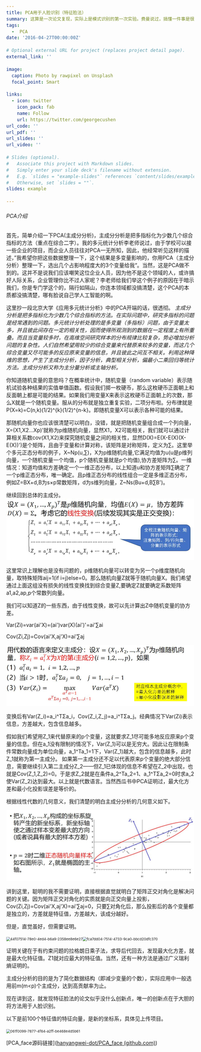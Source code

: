 ```yaml
---
title: PCA用于人脸识别（特征脸法）
summary: 这算是一次论文复现，实际上是模式识别的第一次实验。费曼说过，搞懂一件事是很难的。费曼学习法的核心就是把一件事从底层将清楚，给非专业领域的人将清楚。我当然没有狂妄到我从底层全部理解了，但我希望通过这次post可以把PCA的一切搞清楚。因为，知识是高重复性的，其次，我在想如果我一无所知，还是当初那个什么都不懂的孩子，我一定会很感兴趣，而现在的我，只是懂了一点而已（大一就知道有PCA这个东西，到现在才想去搞懂）。
tags:
  -  PCA
date: '2016-04-27T00:00:00Z'

# Optional external URL for project (replaces project detail page).
external_link: ''

image:
  caption: Photo by rawpixel on Unsplash
  focal_point: Smart

links:
  - icon: twitter
    icon_pack: fab
    name: Follow
    url: https://twitter.com/georgecushen
url_code: ''
url_pdf: ''
url_slides: ''
url_video: ''

# Slides (optional).
#   Associate this project with Markdown slides.
#   Simply enter your slide deck's filename without extension.
#   E.g. `slides = "example-slides"` references `content/slides/example-slides.md`.
#   Otherwise, set `slides = ""`.
slides: example

---
```


###### PCA介绍

首先，简单介绍一下PCA(主成分分析)，主成分分析是把多指标化为少数几个综合指标的方法（重点在综合二字）。我的多元统计分析李老师说过，由于学校可以接一些企业的项目，而企业人员往往对PCA一无所知，因此，他经常听见这样的描述，”我希望你把这些数据整理一下，这个结果是多变量影响的，你用PCA（主成分分析）整理一下，选出几个占影响程度大的3个变量给我“。当然，这是PCA做不到的。这并不是说我们应该嘲笑这位企业人员，因为他不是这个领域的人，或许搞好人际关系，企业管理你比不过人家呢？李老师给我们举这个例子的原因在于暗示我们，你是专门学这个的，隔行如隔山，你连本领域都没搞清楚，这个PCA的本质都没搞清楚，哪有脸说自己学人工智能的啊。

这里抄一段北京大学《应用多元统计分析》中的PCA开端的话，很透彻。
*主成分分析是把多指标化为少数几个综合指标的方法。在实际问题中，研究多指标的问题是经常遇到的问题。多元统计分析处理的是多变量（多指标）问题，由于变量太多，并且彼此间存在一定的相关性，因而使得所观测到的数据在一定程度上有所重叠。而且当变量较多时，在高维空间研究样本的分布规律比较复杂，势必增加分析问题的复杂性。人们自然希望用较少的综合变量来代替原来较多的变量，而这几个综合变量又尽可能多的反应原来变量的信息，并且彼此之间互不相关。利用这种降维的思想，产生了主成分分析，因子分析，典型相关分析，偏最小二乘回归等统计方法。主成分分析又称为主分量分析或主轴分析。*

你知道随机变量的意思吗？在概率统计中，随机变量（random variable）表示随机试验各种结果的实值单值函数。假设我们掷一枚硬币，那么这枚硬币正面朝上和反面朝上都是可能的结果。如果我们用变量X来表示这枚硬币正面朝上的次数，那么X就是一个随机变量。服从的分布就是独立重复实验，二项分布啦。分布律就是P(X=k)=C(n,k)(1/2)^{k}(1/2)^{n-k}。即随机变量X可以表示各种可能的结果。

那随机向量你也应该很清楚可以明白，没错，就是把随机变量组合成一个列向量，X=(X1,X2...Xp)’就称为p维随机向量，显然X1，X2可能相关，我们就可以通过计算相关系数cov(X1,X2)来探究随机变量之间的相关性，显然D(X)=E(X-E(X)(X-E(X))')是个矩阵，且由于变量和计算对称，该矩阵是对称矩阵，定义为∑。这里举个多元正态分布的例子，X~Np(u,∑)，X为p维随机向量,它满足均值为u(u是p维列向量，一个随机变量一个均值，p个随机变量就是p个均值),协方差矩阵为∑。一维情况：知道均值和方差确定一个一维正态分布，以上知道u和协方差矩阵∑确定了一个p维正态分布，唯一确定。且p维正态分布的线性组合一定是多维正态分布，例如Z=BX+d,B为s×p常数矩阵，d为s维列向量，Z~Ns(Bu+d,B∑B')。

继续回到总体的主成分。
<img title="" src="1.jpg" alt="![1.jpg]" style="zoom:67%;" data-align="center">

这里常识上理解也是没有问题的，p维随机向量可以转变为另一个p维度随机向量，取特殊矩阵aij=1(if i=j)else=0。那么随机向量Z就等于随机向量X。我们希望通过上面这组没有损失的线性变换找到综合变量Z,要确定Z就要确定系数矩阵a1,a2,ap,p个常数列向量。

我们可以知道Z的一些东西，由于线性变换，故可以先计算出Z中随机变量的协方差。

Var(Zi)=var(ai'X)=(ai')var(X)(ai')'=ai'∑ai

Cov(Zi,Zj)=Cov(ai'X,aj'X)=ai'∑aj

<img title="" src="2.jpg" alt="" style="zoom:67%;" data-align="center">

变换后有Var(Z_i)=a_i^TΣa_i，Cov(Z_i,Z_j)=a_i^TΣa_j。经典情况下Var(Zi)表示信息，方差越大，包含信息越多。

假如我们希望用Z_1来代替原来的p个变量，这就要求Z_1尽可能多地反应原来p个变量的信息。但在a_1没有限制的情况下，Var(Z_1)可以是无穷大。因此让在限制条件常数向量成为单位向量，a_1^Ta_1=1下，Var(Z_1)越大，包含的信息越多，此时Z_1就称为第一主成分。
如果第一主成分还不足以代表原来p个变量的绝大部分信息，需要继续引入第二主成分Z_2——但Z_1已体现的信息不希望在Z_2中出现，也就是Cov(Z_1,Z_2)=0。于是求Z_2就是在条件a_2^Ta_2=1、a_1^TΣa_2=0时求a_2使Var(Z_2)达到最大。以上就是代数语言。当然西瓜书中PCA证明过，最大化方差和最小化投影误差是等价的。

根据线性代数的几何意义，我们清楚的明白主成分分析的几何意义如下。



<img title="" src="3.jpg" alt="" style="zoom:67%;" data-align="center">

讲到这里，聪明的我不需要证明，直接根据直觉就明白了矩阵正交对角化是解决问题的关键。因为矩阵正交对角化的实质就是向正交向量上投影，Cov(Zi,Zj)=Cov(ai'X,aj'X)=ai'∑aj=0，只要∑对角化后，那么投影后的各个变量都是独立的，方差就是特征值，方差越大，该成分越好。

但是，直觉虽好，但需要证明。

<img title="" src="file:///C:/Users/hp/Pictures/Typedown/44f07514-78e0-4ed4-b6a9-2358ee8e6e27.png" alt="44f07514-78e0-4ed4-b6a9-2358ee8e6e27" style="zoom:67%;" data-align="center"><img title="" src="file:///C:/Users/hp/Pictures/Typedown/fca7dd04-7514-4733-9ca0-bbcd20dfc370.png" alt="fca7dd04-7514-4733-9ca0-bbcd20dfc370" style="zoom:67%;" data-align="center">



证明关键在于有约束问题的拉格朗日乘子法，求导后代回去，发现最大化方差，就是最大化特征值。Z1就对应最大的特征值。当然，还有一种方法是通过广义瑞利熵证明的。



主成分分析的目的是为了简化数据结构（即减少变量的个数），实际应用中一般选用前m(m<p)个主成分，达到高贡献率为止。



现在讲到这，就发现特征脸法的论文似乎没什么创新点，唯一的创新点在于大胆的将方法用于人脸识别。

以下是前100个特征值的特征向量，是新的坐标系，具体见上传项目。

<img title="" src="file:///C:/Users/hp/Pictures/Typedown/061f0099-7877-4f64-a2ff-be468e4d5b61.png" alt="061f0099-7877-4f64-a2ff-be468e4d5b61" style="zoom:67%;" data-align="center">

[PCA_face源码链接]([hanyangwei-dot/PCA_face (github.com)](https://github.com/hanyangwei-dot/PCA_face))
